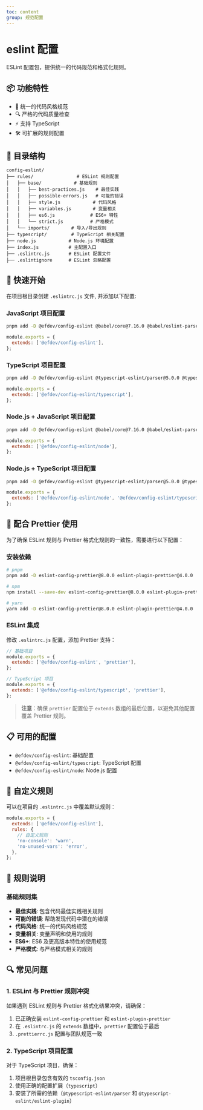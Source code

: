 ```yaml
---
toc: content
group: 规范配置
---
```


# eslint 配置

ESLint 配置包，提供统一的代码规范和格式化规则。

## 📦 功能特性

- 🎯 统一的代码风格规范
- 🔍 严格的代码质量检查
- ⚡️ 支持 TypeScript
- 🛠 可扩展的规则配置

## 📂 目录结构

```
config-eslint/
├── rules/                # ESLint 规则配置
│   ├── base/            # 基础规则
│   │   ├── best-practices.js    # 最佳实践
│   │   ├── possible-errors.js   # 可能的错误
│   │   ├── style.js            # 代码风格
│   │   ├── variables.js        # 变量相关
│   │   ├── es6.js             # ES6+ 特性
│   │   └── strict.js          # 严格模式
│   └── imports/        # 导入/导出规则
├── typescript/         # TypeScript 相关配置
├── node.js            # Node.js 环境配置
├── index.js           # 主配置入口
├── .eslintrc.js       # ESLint 配置文件
├── .eslintignore      # ESLint 忽略配置
```

## 🚀 快速开始

在项目根目录创建 `.eslintrc.js` 文件, 并添加以下配置:

### JavaScript 项目配置

```bash
pnpm add -D @efdev/config-eslint @babel/core@7.16.0 @babel/eslint-parser@7.16.3 eslint-plugin-import@2.25.0
```

```javascript
module.exports = {
  extends: ['@efdev/config-eslint'],
};
```

### TypeScript 项目配置

```bash
pnpm add -D @efdev/config-eslint @typescript-eslint/parser@5.0.0 @typescript-eslint/eslint-plugin@5.0.0 eslint-plugin-import@2.25.0 eslint-import-resolver-typescript@2.5.0
```

```javascript
module.exports = {
  extends: ['@efdev/config-eslint/typescript'],
};
```

### Node.js + JavaScript 项目配置

```bash
pnpm add -D @efdev/config-eslint @babel/core@7.16.0 @babel/eslint-parser@7.16.3 eslint-plugin-import@2.25.0 eslint-config-egg@10.0.0
```

```javascript
module.exports = {
  extends: ['@efdev/config-eslint/node'],
};
```

### Node.js + TypeScript 项目配置

```bash
pnpm add -D @efdev/config-eslint @typescript-eslint/parser@5.0.0 @typescript-eslint/eslint-plugin@5.0.0 eslint-plugin-import@2.25.0 eslint-import-resolver-typescript@2.5.0 eslint-config-egg@10.0.0
```

```javascript
module.exports = {
  extends: ['@efdev/config-eslint/node', '@efdev/config-eslint/typescript'],
};
```

## 🎨 配合 Prettier 使用

为了确保 ESLint 规则与 Prettier 格式化规则的一致性，需要进行以下配置：

### 安装依赖

```bash
# pnpm
pnpm add -D eslint-config-prettier@8.0.0 eslint-plugin-prettier@4.0.0

# npm
npm install --save-dev eslint-config-prettier@8.0.0 eslint-plugin-prettier@4.0.0

# yarn
yarn add -D eslint-config-prettier@8.0.0 eslint-plugin-prettier@4.0.0
```

### ESLint 集成

修改 `.eslintrc.js` 配置，添加 Prettier 支持：

```javascript
// 基础项目
module.exports = {
  extends: ['@efdev/config-eslint', 'prettier'],
};
```

```javascript
// TypeScript 项目
module.exports = {
  extends: ['@efdev/config-eslint/typescript', 'prettier'],
};
```

> **注意**：确保 `prettier` 配置位于 `extends` 数组的最后位置，以避免其他配置覆盖 Prettier 规则。

## 📋 可用的配置

- `@efdev/config-eslint`: 基础配置
- `@efdev/config-eslint/typescript`: TypeScript 配置
- `@efdev/config-eslint/node`: Node.js 配置

## 🔧 自定义规则

可以在项目的 `.eslintrc.js` 中覆盖默认规则：

```javascript
module.exports = {
  extends: ['@efdev/config-eslint'],
  rules: {
    // 自定义规则
    'no-console': 'warn',
    'no-unused-vars': 'error',
  },
};
```

## 📝 规则说明

### 基础规则集

- **最佳实践**: 包含代码最佳实践相关规则
- **可能的错误**: 帮助发现代码中潜在的错误
- **代码风格**: 统一的代码风格规范
- **变量相关**: 变量声明和使用的规则
- **ES6+**: ES6 及更高版本特性的使用规范
- **严格模式**: 与严格模式相关的规则

## 🔍 常见问题

### 1. ESLint 与 Prettier 规则冲突

如果遇到 ESLint 规则与 Prettier 格式化结果冲突，请确保：

1. 已正确安装 `eslint-config-prettier` 和 `eslint-plugin-prettier`
2. 在 `.eslintrc.js` 的 `extends` 数组中，`prettier` 配置位于最后
3. `.prettierrc.js` 配置与团队规范一致

### 2. TypeScript 项目配置

对于 TypeScript 项目，确保：

1. 项目根目录包含有效的 `tsconfig.json`
2. 使用正确的配置扩展（`typescript`）
3. 安装了所需的依赖（`@typescript-eslint/parser` 和 `@typescript-eslint/eslint-plugin`）

